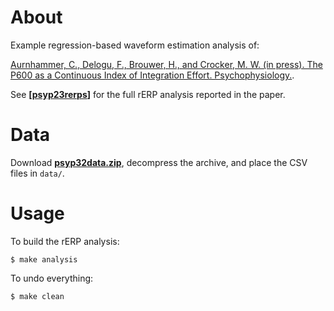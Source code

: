 # About

Example regression-based waveform estimation analysis of:

[Aurnhammer, C., Delogu, F., Brouwer, H., and Crocker, M. W. (in press). The P600 as a Continuous Index of Integration Effort. Psychophysiology.](mailto:me-at-hbrouwer.eu).

See **[[psyp23rerps](https://github.com/caurnhammer/psyp23rerps)]** for the
full rERP analysis reported in the paper.

# Data

Download
**[psyp32data.zip](https://github.com/caurnhammer/psyp23rerps/releases/tag/data)**,
decompress the archive, and place the CSV files in `data/`.

# Usage

To build the rERP analysis:

```
$ make analysis
```

To undo everything:

```
$ make clean
```
